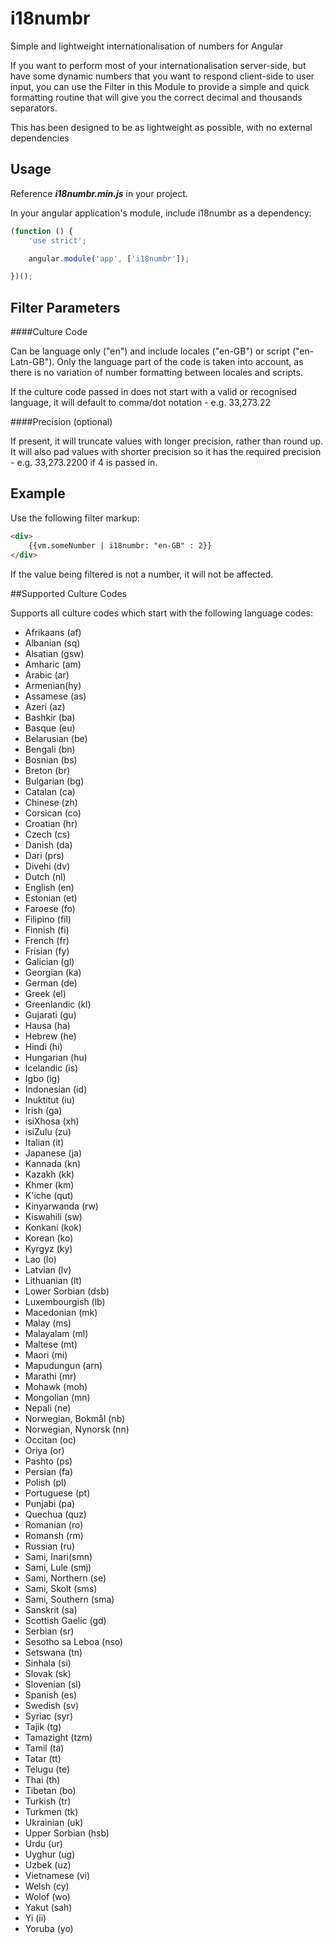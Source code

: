 # i18numbr
Simple and lightweight internationalisation of numbers for Angular

If you want to perform most of your internationalisation server-side, but have some dynamic numbers that you want to respond client-side to user input, you can use the Filter in this Module to provide a simple and quick formatting routine that will give you the correct decimal and thousands separators.

This has been designed to be as lightweight as possible, with no external dependencies

## Usage

Reference **_i18numbr.min.js_** in your project.

In your angular application's module, include i18numbr as a dependency:

```javascript
(function () {
    'use strict';

    angular.module('app', ['i18numbr']);

})();
```

## Filter Parameters

####Culture Code

Can be language only ("en") and include locales ("en-GB") or script ("en-Latn-GB"). Only the language part of the code is taken into account, as there is no variation of number formatting between locales and scripts.

If the culture code passed in does not start with a valid or recognised language, it will default to comma/dot notation - e.g. 33,273.22

####Precision (optional)

If present, it will truncate values with longer precision, rather than round up. It will also pad values with shorter precision so it has the required precision - e.g. 33,273.2200 if 4 is passed in.

## Example

Use the following filter markup:

```html
<div>
    {{vm.someNumber | i18numbr: "en-GB" : 2}}
</div>
```

If the value being filtered is not a number, it will not be affected.

##Supported Culture Codes

Supports all culture codes which start with the following language codes:

- Afrikaans (af)
- Albanian (sq)
- Alsatian (gsw)
- Amharic (am)
- Arabic (ar)
- Armenian(hy)
- Assamese (as)
- Azeri (az)
- Bashkir (ba)
- Basque (eu)
- Belarusian (be)
- Bengali (bn)
- Bosnian (bs)
- Breton (br)
- Bulgarian (bg)
- Catalan (ca)
- Chinese (zh)
- Corsican (co)
- Croatian (hr)
- Czech (cs)
- Danish (da)
- Dari (prs)
- Divehi (dv)
- Dutch (nl)
- English (en)
- Estonian (et)
- Faroese (fo)
- Filipino (fil)
- Finnish (fi)
- French (fr)
- Frisian (fy)
- Galician (gl)
- Georgian (ka)
- German (de)
- Greek (el)
- Greenlandic (kl)
- Gujarati (gu)
- Hausa (ha)
- Hebrew (he)
- Hindi (hi)
- Hungarian (hu)
- Icelandic (is)
- Igbo (ig)
- Indonesian (id)
- Inuktitut (iu)
- Irish (ga)
- isiXhosa (xh)
- isiZulu (zu)
- Italian (it)
- Japanese (ja)
- Kannada (kn)
- Kazakh (kk)
- Khmer (km)
- K'iche (qut)
- Kinyarwanda (rw)
- Kiswahili (sw)
- Konkani (kok)
- Korean (ko)
- Kyrgyz (ky)
- Lao (lo)
- Latvian (lv)
- Lithuanian (lt)
- Lower Sorbian (dsb)
- Luxembourgish (lb)
- Macedonian (mk)
- Malay (ms)
- Malayalam (ml)
- Maltese (mt)
- Maori (mi)
- Mapudungun (arn)
- Marathi (mr)
- Mohawk (moh)
- Mongolian (mn)
- Nepali (ne)
- Norwegian, Bokmål (nb)
- Norwegian, Nynorsk (nn)
- Occitan (oc)
- Oriya (or)
- Pashto (ps)
- Persian (fa)
- Polish (pl)
- Portuguese (pt)
- Punjabi (pa)
- Quechua (quz)
- Romanian (ro)
- Romansh (rm)
- Russian (ru)
- Sami, Inari(smn)
- Sami, Lule (smj)
- Sami, Northern (se)
- Sami, Skolt (sms)
- Sami, Southern (sma)
- Sanskrit (sa)
- Scottish Gaelic (gd)
- Serbian (sr)
- Sesotho sa Leboa (nso)
- Setswana (tn)
- Sinhala (si)
- Slovak (sk)
- Slovenian (sl)
- Spanish (es)
- Swedish (sv)
- Syriac (syr)
- Tajik (tg)
- Tamazight (tzm)
- Tamil (ta)
- Tatar (tt)
- Telugu (te)
- Thai (th)
- Tibetan (bo)
- Turkish (tr)
- Turkmen (tk)
- Ukrainian (uk)
- Upper Sorbian (hsb)
- Urdu (ur)
- Uyghur (ug)
- Uzbek (uz)
- Vietnamese (vi)
- Welsh (cy)
- Wolof (wo)
- Yakut (sah)
- Yi (ii)
- Yoruba (yo)
